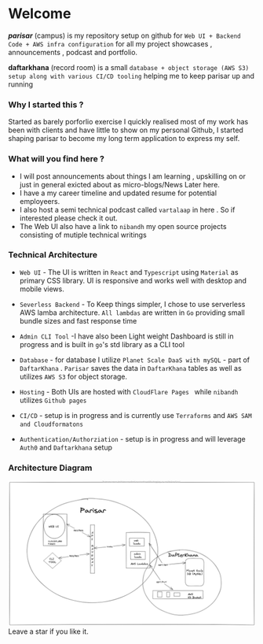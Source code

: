 # Welcome 
_**parisar**_ (campus) is my repository setup on github for `Web UI + Backend Code + AWS infra configuration` for all my project showcases , announcements , podcast and portfolio.

__**daftarkhana**__ (record room) is a small `database + object storage (AWS S3) setup along with various CI/CD tooling` helping me to keep parisar up and running

### Why I started this ?

Started as barely porforlio exercise I quickly realised most of my work has been with clients and have little to show on my personal Github, I started shaping  parisar to become my long term application to express my self.

### What will you find here ?
- I will post announcements about things I am learning , upskilling on or just in general exicted about as micro-blogs/News Later here.
- I have a my career timeline and updated resume for potential employeers.
- I also host a semi technical podcast called
  `vartalaap` in here .
So if interested please check it out.
- The Web UI also have a link to `nibandh` my open source projects consisting of mutiple technical writings


### Technical Architecture
- `Web UI` - The UI is written in `React` and `Typescript` using `Material` as primary CSS library. UI is responsive and works well with desktop and mobile views.

- `Severless Backend` - To Keep things simpler, I chose to use serverless AWS lamba architecture. `All lambdas` are written in `Go` providing small bundle sizes and fast response time

- `Admin CLI Tool` -I have also been Light weight Dashboard is still in progress and is built in `go`'s std library as  a CLI tool

- `Database` - for database I utilize `Planet Scale DaaS with mySQL`  - part of  `DaftarKhana` .  `Parisar` saves the data in `DaftarKhana` tables as well as utilizes `AWS S3` for object storage.

- `Hosting` - Both UIs are hosted with `CloudFlare Pages ` while `nibandh ` utilizes `Github pages`

- `CI/CD` - setup is in progress and is currently use `Terraforms` and `AWS SAM and Cloudformatons`

- `Authentication/Authorziation` - setup is in progress and will leverage `Auth0` and `Daftarkhana` setup


### Architecture Diagram

![Alt text](/assets/fullarch.png)
Leave a star if you like it.


